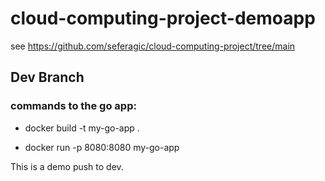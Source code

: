 # cloud-computing-project-demoapp
see https://github.com/seferagic/cloud-computing-project/tree/main

## Dev Branch

### commands to the go app:
- docker build -t my-go-app . 

- docker run -p 8080:8080 my-go-app

This is a demo push to dev.
